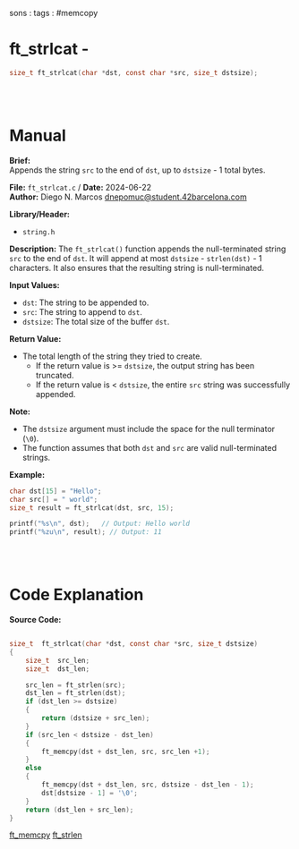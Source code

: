 sons : 
tags : #memcopy
# ft_strlcat - 
``` c 
size_t ft_strlcat(char *dst, const char *src, size_t dstsize);
```
<br>
<br>

# Manual
**Brief:**  
Appends the string `src` to the end of `dst`, up to `dstsize` - 1 total bytes.

**File:** `ft_strlcat.c` / **Date:** 2024-06-22  
**Author:** Diego N. Marcos <dnepomuc@student.42barcelona.com>

**Library/Header:**  
* `string.h`

**Description:**
The `ft_strlcat()` function appends the null-terminated string `src` to the end of `dst`. It will append at most `dstsize` - `strlen(dst)` - 1 characters. It also ensures that the resulting string is null-terminated.

**Input Values:**
* `dst`: The string to be appended to.
* `src`: The string to append to `dst`.
* `dstsize`: The total size of the buffer `dst`.

**Return Value:**
* The total length of the string they tried to create. 
    * If the return value is >= `dstsize`, the output string has been truncated.
    * If the return value is < `dstsize`, the entire `src` string was successfully appended.

**Note:**
- The `dstsize` argument must include the space for the null terminator (`\0`).
- The function assumes that both `dst` and `src` are valid null-terminated strings.

**Example:**
```c
char dst[15] = "Hello";
char src[] = " world";
size_t result = ft_strlcat(dst, src, 15);

printf("%s\n", dst);   // Output: Hello world
printf("%zu\n", result); // Output: 11
```

<br>
<br>

# Code Explanation
**Source Code:**
``` C

size_t	ft_strlcat(char *dst, const char *src, size_t dstsize)
{
	size_t	src_len;
	size_t	dst_len;

	src_len = ft_strlen(src);
	dst_len = ft_strlen(dst);
	if (dst_len >= dstsize)
	{
		return (dstsize + src_len);
	}
	if (src_len < dstsize - dst_len)
	{
		ft_memcpy(dst + dst_len, src, src_len +1);
	}
	else
	{
		ft_memcpy(dst + dst_len, src, dstsize - dst_len - 1);
		dst[dstsize - 1] = '\0';
	}
	return (dst_len + src_len);
}

```

[ft_memcpy](ft_memcpy.md)
[ft_strlen](ft_strlen.md)
